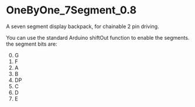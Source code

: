 # OneByOne_7Segment_0.8
A seven segment display backpack, for chainable 2 pin driving.

You can use the standard Arduino shiftOut function to enable the segments.
the segment bits are:

 0. G
 1. F
 2. A
 3. B
 4. DP
 5. C
 6. D
 7. E
